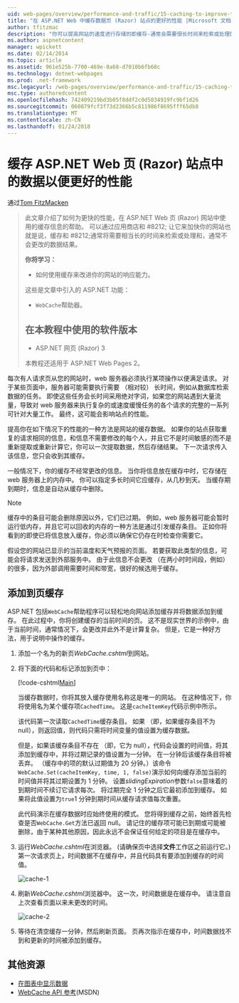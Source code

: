 ```yaml
---
uid: web-pages/overview/performance-and-traffic/15-caching-to-improve-the-performance-of-your-website
title: "在 ASP.NET Web 中缓存数据页 (Razor) 站点的更好的性能 |Microsoft 文档"
author: tfitzmac
description: "你可以提高网站的速度进行存储的即缓存-通常会需要很长时间来检索或处理的数据的结果..."
ms.author: aspnetcontent
manager: wpickett
ms.date: 02/14/2014
ms.topic: article
ms.assetid: 961e525b-7700-469e-8a68-d7010b6fb68c
ms.technology: dotnet-webpages
ms.prod: .net-framework
msc.legacyurl: /web-pages/overview/performance-and-traffic/15-caching-to-improve-the-performance-of-your-website
msc.type: authoredcontent
ms.openlocfilehash: 742409219bd3b05f8ddf2c0d5034919fc9bf1d26
ms.sourcegitcommit: 060879fcf3f73d2366b5c811986f8695fff65db8
ms.translationtype: MT
ms.contentlocale: zh-CN
ms.lasthandoff: 01/24/2018
---
```

<a name="caching-data-in-an-aspnet-web-pages-razor-site-for-better-performance"></a>缓存 ASP.NET Web 页 (Razor) 站点中的数据以便更好的性能
====================
通过[Tom FitzMacken](https://github.com/tfitzmac)

> 此文章介绍了如何为更快的性能，在 ASP.NET Web 页 (Razor) 网站中使用的缓存信息的帮助。 可以通过应用商店和 #8212; 让它来加快你的网站也就是说，缓存和 #8212;通常将需要相当长的时间来检索或处理和，通常不会更改的数据结果。
> 
> **你将学习：** 
> 
> - 如何使用缓存来改进你的网站的响应能力。
> 
> 这些是文章中引入的 ASP.NET 功能：
> 
> - `WebCache`帮助器。
>   
> 
> ## <a name="software-versions-used-in-the-tutorial"></a>在本教程中使用的软件版本
> 
> 
> - ASP.NET 网页 (Razor) 3
>   
> 
> 本教程还适用于 ASP.NET Web Pages 2。


每次有人请求页从您的网站时，web 服务器必须执行某项操作以便满足请求。 对于某些页面中，服务器可能需要执行需要 （相对较） 长时间，例如从数据库检索数据的任务。 即使这些任务会长时间采用绝对字词，如果您的网站遇到大量流量，导致对 web 服务器来执行复杂的或速度缓慢任务的各个请求的完整的一系列可针对大量工作。 最终，这可能会影响站点的性能。

提高你在如下情况下的性能的一种方法是网站的缓存数据。 如果你的站点获取重复的请求相同的信息，和信息不需要修改的每个人，并且它不是时间敏感的而不是重新提取或重新计算它，你可以一次提取数据，然后存储结果。 下一次请求传入该信息，您只会收到其缓存。

一般情况下，你的缓存不经常更改的信息。 当你将信息放在缓存中时，它存储在 web 服务器上的内存中。 你可以指定多长时间它应缓存，从几秒到天。 当缓存期到期时，信息是自动从缓存中删除。

> [!NOTE]
> 缓存中的条目可能会删除原因以外，它们已过期。 例如，web 服务器可能会暂时运行低内存，并且它可以回收的内存的一种方法是通过引发缓存条目。 正如你将看到的即使已将信息放入缓存，你必须以确保它仍存在时检查你需要它。


假设您的网站已显示的当前温度和天气预报的页面。 若要获取此类型的信息，可能会将请求发送到外部服务中。 由于此信息不会更改 （在两小时时间段，例如） 的很多，因为外部调用需要时间和带宽，很好的候选用于缓存。

## <a name="adding-caching-to-a-page"></a>添加到页缓存

ASP.NET 包括`WebCache`帮助程序可以轻松地向网站添加缓存并将数据添加到缓存。 在此过程中，你将创建缓存的当前时间的页。 这不是现实世界的示例中，由于当前时间，通常情况下，会更改并此外不是计算复杂。 但是，它是一种好方法，用于说明中操作的缓存。

1. 添加一个名为的新页*WebCache.cshtml*到网站。
2. 将下面的代码和标记添加到页中：

    [!code-cshtml[Main](15-caching-to-improve-the-performance-of-your-website/samples/sample1.cshtml)]

    当缓存数据时，你将其放入缓存使用名称这是唯一的网站。 在这种情况下，你将使用名为某个缓存项`CachedTime`。 这是`cacheItemKey`代码示例中所示。

    该代码第一次读取`CachedTime`缓存条目。 如果 （即，如果缓存条目不为 null），则返回值，则代码只需将时间变量的值设置为缓存数据。

    但是，如果该缓存条目不存在 （即，它为 null），代码会设置的时间值，将其添加到缓存中，并将过期记录的值设置为一分钟。 在一分钟后该缓存条目将被丢弃。 （缓存中的项的默认过期值为 20 分钟。）该命令`WebCache.Set(cacheItemKey, time, 1, false)`演示如何向缓存添加当前的时间值并将其过期设置为 1 分钟。 设置*slidingExpiration*参数`false`意味着的到期时间不续订它请求每次。 将过期完全 1 分钟之后它最初添加到缓存。 如果将此值设置为`true`1 分钟到期时间从缓存请求值每次重置。

    此代码演示在缓存数据时应始终使用的模式。 您将得到缓存之前，始终首先检查是否`WebCache.Get`方法已返回 null。 请记住的缓存项可能已到期或可能被删除，由于某种其他原因，因此永远不会保证任何给定的项目是在缓存中。
3. 运行*WebCache.cshtml*在浏览器。 (请确保页中选择**文件**工作区之前运行它。)第一次请求页上，时间数据不在缓存中，并且代码具有要添加到缓存的时间值。

    ![cache-1](15-caching-to-improve-the-performance-of-your-website/_static/image1.jpg)
4. 刷新*WebCache.cshtml*浏览器中。 这一次，时间数据是在缓存中。 请注意自上次查看页面以来未更改的时间。

    ![cache-2](15-caching-to-improve-the-performance-of-your-website/_static/image2.jpg)
5. 等待在清空缓存一分钟，然后刷新页面。 页再次指示在缓存中，时间数据找不到和更新的时间被添加到缓存。

<a id="Additional_Resources"></a>
## <a name="additional-resources"></a>其他资源


- [在图表中显示数据](https://go.microsoft.com/fwlink/?LinkId=202895)
- [WebCache API 参考](https://msdn.microsoft.com/library/system.web.helpers.webcache(v=vs.99).aspx)(MSDN)
